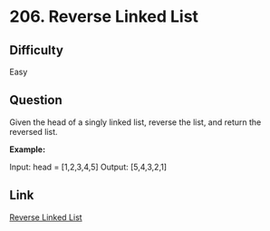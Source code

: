 # 206. Reverse Linked List

## Difficulty

Easy

## Question

Given the head of a singly linked list, reverse the list, and return the reversed list.

**Example:**

Input: head = [1,2,3,4,5]
Output: [5,4,3,2,1]

## Link

[Reverse Linked List](https://leetcode.com/problems/reverse-linked-list/)
